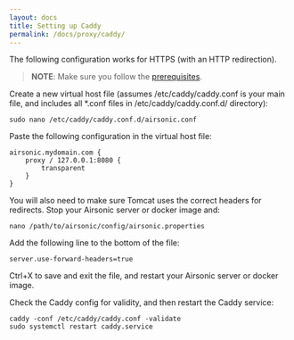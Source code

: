 ```yaml
---
layout: docs
title: Setting up Caddy
permalink: /docs/proxy/caddy/
---
```


The following configuration works for HTTPS (with an HTTP redirection).

> **NOTE**: Make sure you follow the [prerequisites](/docs/proxy/prerequisites/).

Create a new virtual host file (assumes /etc/caddy/caddy.conf is your main file, and includes all *.conf files in /etc/caddy/caddy.conf.d/ directory):

```
sudo nano /etc/caddy/caddy.conf.d/airsonic.conf
```

Paste the following configuration in the virtual host file:

```caddy
airsonic.mydomain.com {
    proxy / 127.0.0.1:8080 {
        transparent
    }
}
```

You will also need to make sure Tomcat uses the correct headers for redirects. Stop your Airsonic server or docker image and:
```
nano /path/to/airsonic/config/airsonic.properties
```
Add the following line to the bottom of the file:
```
server.use-forward-headers=true
```
Ctrl+X to save and exit the file, and restart your Airsonic server or docker image.

Check the Caddy config for validity, and then restart the Caddy service:

```
caddy -conf /etc/caddy/caddy.conf -validate
sudo systemctl restart caddy.service
```

